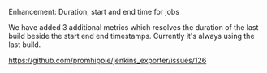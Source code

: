 Enhancement: Duration, start and end time for jobs

We have added 3 additional metrics which resolves the duration of the last build
beside the start end end timestamps. Currently it's always using the last build.

https://github.com/promhippie/jenkins_exporter/issues/126
